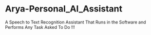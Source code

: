 # Arya-Personal_AI_Assistant
A Speech to Text Recognition Assistant That Runs in the Software and Performs Any Task Asked To Do !!!
